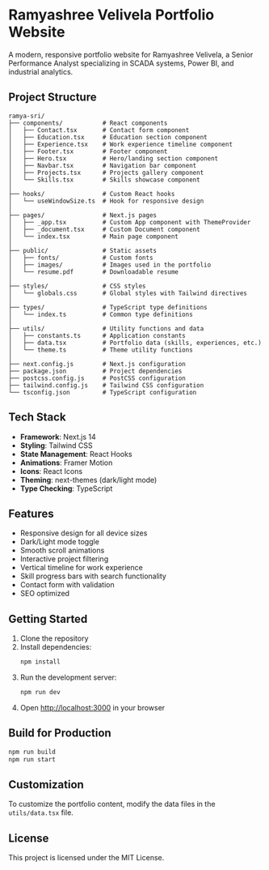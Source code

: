 # Ramyashree Velivela Portfolio Website

A modern, responsive portfolio website for Ramyashree Velivela, a Senior Performance Analyst specializing in SCADA systems, Power BI, and industrial analytics.

## Project Structure

```
ramya-sri/
├── components/           # React components
│   ├── Contact.tsx       # Contact form component
│   ├── Education.tsx     # Education section component
│   ├── Experience.tsx    # Work experience timeline component
│   ├── Footer.tsx        # Footer component
│   ├── Hero.tsx          # Hero/landing section component
│   ├── Navbar.tsx        # Navigation bar component
│   ├── Projects.tsx      # Projects gallery component
│   └── Skills.tsx        # Skills showcase component
│
├── hooks/                # Custom React hooks
│   └── useWindowSize.ts  # Hook for responsive design
│
├── pages/                # Next.js pages
│   ├── _app.tsx          # Custom App component with ThemeProvider
│   ├── _document.tsx     # Custom Document component
│   └── index.tsx         # Main page component
│
├── public/               # Static assets
│   ├── fonts/            # Custom fonts
│   ├── images/           # Images used in the portfolio
│   └── resume.pdf        # Downloadable resume
│
├── styles/               # CSS styles
│   └── globals.css       # Global styles with Tailwind directives
│
├── types/                # TypeScript type definitions
│   └── index.ts          # Common type definitions
│
├── utils/                # Utility functions and data
│   ├── constants.ts      # Application constants
│   ├── data.tsx          # Portfolio data (skills, experiences, etc.)
│   └── theme.ts          # Theme utility functions
│
├── next.config.js        # Next.js configuration
├── package.json          # Project dependencies
├── postcss.config.js     # PostCSS configuration
├── tailwind.config.js    # Tailwind CSS configuration
└── tsconfig.json         # TypeScript configuration
```

## Tech Stack

- **Framework**: Next.js 14
- **Styling**: Tailwind CSS
- **State Management**: React Hooks
- **Animations**: Framer Motion
- **Icons**: React Icons
- **Theming**: next-themes (dark/light mode)
- **Type Checking**: TypeScript

## Features

- Responsive design for all device sizes
- Dark/Light mode toggle
- Smooth scroll animations
- Interactive project filtering
- Vertical timeline for work experience
- Skill progress bars with search functionality
- Contact form with validation
- SEO optimized

## Getting Started

1. Clone the repository
2. Install dependencies:
   ```bash
   npm install
   ```
3. Run the development server:
   ```bash
   npm run dev
   ```
4. Open [http://localhost:3000](http://localhost:3000) in your browser

## Build for Production

```bash
npm run build
npm run start
```

## Customization

To customize the portfolio content, modify the data files in the `utils/data.tsx` file.

## License

This project is licensed under the MIT License.
